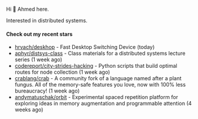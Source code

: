 Hi 👋 Ahmed here.

Interested in distributed systems.

#### Check out my recent stars

- [hrvach/deskhop](https://github.com/hrvach/deskhop) - Fast Desktop Switching Device (today)
- [aphyr/distsys-class](https://github.com/aphyr/distsys-class) - Class materials for a distributed systems lecture series (1 week ago)
- [codereport/city-strides-hacking](https://github.com/codereport/city-strides-hacking) - Python scripts that build optimal routes for node collection (1 week ago)
- [crablang/crab](https://github.com/crablang/crab) - A community fork of a language named after a plant fungus. All of the memory-safe features you love, now with 100% less bureaucracy!  (1 week ago)
- [andymatuschak/orbit](https://github.com/andymatuschak/orbit) - Experimental spaced repetition platform for exploring ideas in memory augmentation and programmable attention (4 weeks ago)

